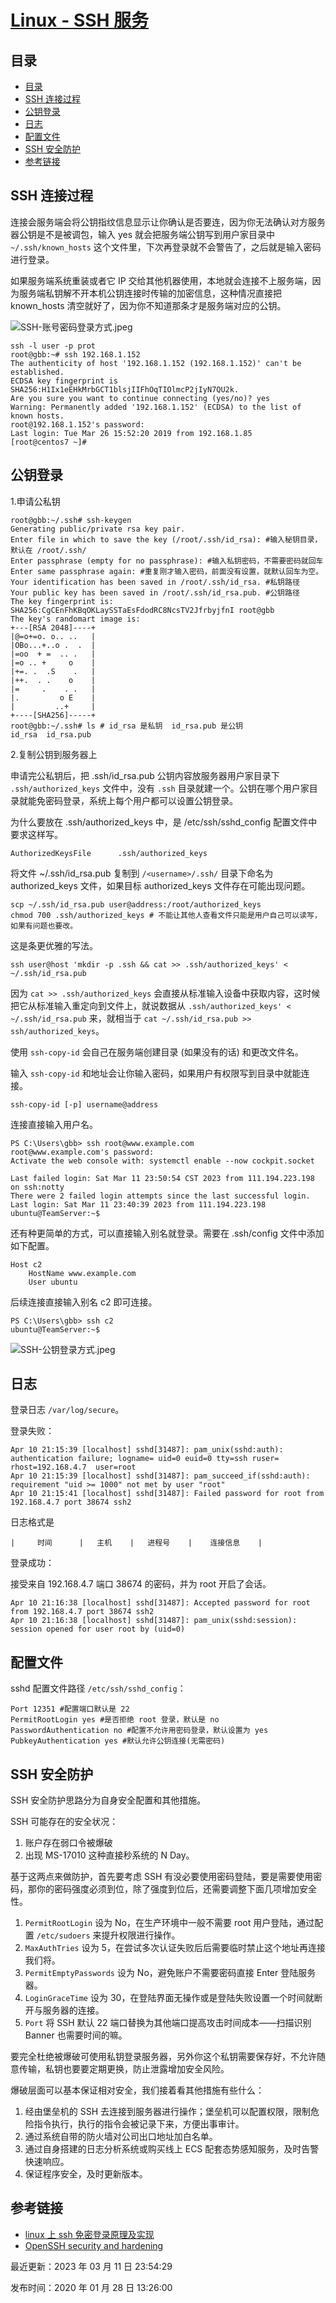 
# [Linux - SSH 服务](https://www.raingray.com/archives/2359.html)

## 目录

-   [目录](#%E7%9B%AE%E5%BD%95)
-   [SSH 连接过程](#SSH+%E8%BF%9E%E6%8E%A5%E8%BF%87%E7%A8%8B)
-   [公钥登录](#%E5%85%AC%E9%92%A5%E7%99%BB%E5%BD%95)
-   [日志](#%E6%97%A5%E5%BF%97)
-   [配置文件](#%E9%85%8D%E7%BD%AE%E6%96%87%E4%BB%B6)
-   [SSH 安全防护](#SSH+%E5%AE%89%E5%85%A8%E9%98%B2%E6%8A%A4)
-   [参考链接](#%E5%8F%82%E8%80%83%E9%93%BE%E6%8E%A5)

## SSH 连接过程

连接会服务端会将公钥指纹信息显示让你确认是否要连，因为你无法确认对方服务器公钥是不是被调包，输入 yes 就会把服务端公钥写到用户家目录中 `~/.ssh/known_hosts` 这个文件里，下次再登录就不会警告了，之后就是输入密码进行登录。

如果服务端系统重装或者它 IP 交给其他机器使用，本地就会连接不上服务端，因为服务端私钥解不开本机公钥连接时传输的加密信息，这种情况直接把 known\_hosts 清空就好了，因为你不知道那条才是服务端对应的公钥。

![SSH-账号密码登录方式.jpeg](assets/1708583969-cf8577445cd689b6947c1ccf8b23881d.jpeg)

```plaintext
ssh -l user -p prot
root@gbb:~# ssh 192.168.1.152
The authenticity of host '192.168.1.152 (192.168.1.152)' can't be established.
ECDSA key fingerprint is SHA256:H1Ix1eEHkMrbGCT1blsjIIFhOqTIOlmcP2jIyN7QU2k.
Are you sure you want to continue connecting (yes/no)? yes
Warning: Permanently added '192.168.1.152' (ECDSA) to the list of known hosts.
root@192.168.1.152's password: 
Last login: Tue Mar 26 15:52:20 2019 from 192.168.1.85
[root@centos7 ~]# 
```

## 公钥登录

1.申请公私钥

```plaintext
root@gbb:~/.ssh# ssh-keygen
Generating public/private rsa key pair.
Enter file in which to save the key (/root/.ssh/id_rsa): #输入秘钥目录，默认在 /root/.ssh/
Enter passphrase (empty for no passphrase): #输入私钥密码，不需要密码就回车
Enter same passphrase again: #重复刚才输入密码，前面没有设置，就默认回车为空。
Your identification has been saved in /root/.ssh/id_rsa. #私钥路径
Your public key has been saved in /root/.ssh/id_rsa.pub. #公钥路径
The key fingerprint is:
SHA256:CgCEnFhKBqOKLaySSTaEsFdodRC8NcsTV2JfrbyjfnI root@gbb
The key's randomart image is:
+---[RSA 2048]----+
|@=o+=o. o.. ..   |
|OBo...+..o .  .  |
|=oo  + =  .. .   |
|=o .. +     o    |
|+=. .  .S    .   |
|++.  . .    o    |
|=     .    . .   |
|.         o E    |
|         ..+     |
+----[SHA256]-----+
root@gbb:~/.ssh# ls # id_rsa 是私钥  id_rsa.pub 是公钥
id_rsa  id_rsa.pub
```

2.复制公钥到服务器上

申请完公私钥后，把 .ssh/id\_rsa.pub 公钥内容放服务器用户家目录下 `.ssh/authorized_keys` 文件中，没有 `.ssh` 目录就建一个。公钥在哪个用户家目录就能免密码登录，系统上每个用户都可以设置公钥登录。

为什么要放在 .ssh/authorized\_keys 中，是 /etc/ssh/sshd\_config 配置文件中要求这样写。

```plaintext
AuthorizedKeysFile      .ssh/authorized_keys
```

将文件 ~/.ssh/id\_rsa.pub 复制到 `/<username>/.ssh/` 目录下命名为 authorized\_keys 文件，如果目标 authorized\_keys 文件存在可能出现问题。

```plaintext
scp ~/.ssh/id_rsa.pub user@address:/root/authorized_keys
chmod 700 .ssh/authorized_keys # 不能让其他人查看文件只能是用户自己可以读写，如果有问题也要改。
```

这是条更优雅的写法。

```plaintext
ssh user@host 'mkdir -p .ssh && cat >> .ssh/authorized_keys' < ~/.ssh/id_rsa.pub
```

因为 `cat >> .ssh/authorized_keys` 会直接从标准输入设备中获取内容，这时候把它从标准输入重定向到文件上，就说数据从 `.ssh/authorized_keys' < ~/.ssh/id_rsa.pub` 来，就相当于 `cat ~/.ssh/id_rsa.pub >> ssh/authorized_keys`。

使用 `ssh-copy-id` 会自己在服务端创建目录 (如果没有的话) 和更改文件名。

输入 `ssh-copy-id` 和地址会让你输入密码，如果用户有权限写到目录中就能连接。

```plaintext
ssh-copy-id [-p] username@address
```

连接直接输入用户名。

```plaintext
PS C:\Users\gbb> ssh root@www.example.com
root@www.example.com's password:
Activate the web console with: systemctl enable --now cockpit.socket

Last failed login: Sat Mar 11 23:50:54 CST 2023 from 111.194.223.198 on ssh:notty
There were 2 failed login attempts since the last successful login.
Last login: Sat Mar 11 23:40:39 2023 from 111.194.223.198
ubuntu@TeamServer:~$
```

还有种更简单的方式，可以直接输入别名就登录。需要在 .ssh/config 文件中添加如下配置。

```plaintext
Host c2
    HostName www.example.com
    User ubuntu
```

后续连接直接输入别名 c2 即可连接。

```plaintext
PS C:\Users\gbb> ssh c2
ubuntu@TeamServer:~$
```

![SSH-公钥登录方式.jpeg](assets/1708583969-d29752922e20213b32649c301705633a.jpeg)

## 日志

登录日志 `/var/log/secure`。

登录失败：

```plaintext
Apr 10 21:15:39 [localhost] sshd[31487]: pam_unix(sshd:auth): authentication failure; logname= uid=0 euid=0 tty=ssh ruser= rhost=192.168.4.7  user=root
Apr 10 21:15:39 [localhost] sshd[31487]: pam_succeed_if(sshd:auth): requirement "uid >= 1000" not met by user "root"
Apr 10 21:15:41 [localhost] sshd[31487]: Failed password for root from 192.168.4.7 port 38674 ssh2
```

日志格式是

```plaintext
|     时间      |   主机    |   进程号    |    连接信息    | 
```

登录成功：

接受来自 192.168.4.7 端口 38674 的密码，并为 root 开启了会话。

```plaintext
Apr 10 21:16:38 [localhost] sshd[31487]: Accepted password for root from 192.168.4.7 port 38674 ssh2
Apr 10 21:16:38 [localhost] sshd[31487]: pam_unix(sshd:session): session opened for user root by (uid=0)
```

## 配置文件

sshd 配置文件路径 `/etc/ssh/sshd_config`：

```plaintext
Port 12351 #配置端口默认是 22
PermitRootLogin yes #是否拒绝 root 登录，默认是 no
PasswordAuthentication no #配置不允许用密码登录，默认设置为 yes
PubkeyAuthentication yes #默认允许公钥连接(无需密码)
```

## SSH 安全防护

SSH 安全防护思路分为自身安全配置和其他措施。

SSH 可能存在的安全状况：

1.  账户存在弱口令被爆破
2.  出现 MS-17010 这种直接秒系统的 N Day。

基于这两点来做防护，首先要考虑 SSH 有没必要使用密码登陆，要是需要使用密码，那你的密码强度必须到位，除了强度到位后，还需要调整下面几项增加安全性。

1.  `PermitRootLogin` 设为 No，在生产环境中一般不需要 root 用户登陆，通过配置 `/etc/sudoers` 来提升权限进行操作。
2.  `MaxAuthTries` 设为 5，在尝试多次认证失败后后需要临时禁止这个地址再连接我们将。
3.  `PermitEmptyPasswords` 设为 No，避免账户不需要密码直接 Enter 登陆服务器。
4.  `LoginGraceTime` 设为 30，在登陆界面无操作或是登陆失败设置一个时间就断开与服务器的连接。
5.  `Port` 将 SSH 默认 22 端口替换为其他端口提高攻击时间成本——扫描识别 Banner 也需要时间的嘛。

要完全杜绝被爆破可使用私钥登录服务器，另外你这个私钥需要保存好，不允许随意传输，私钥也要要定期更换，防止泄露增加安全风险。

爆破层面可以基本保证相对安全，我们接着看其他措施有些什么：

1.  经由堡垒机的 SSH 去连接到服务器进行操作；堡垒机可以配置权限，限制危险指令执行，执行的指令会被记录下来，方便出事审计。
2.  通过系统自带的防火墙对公司出口地址加白名单。
3.  通过自身搭建的日志分析系统或购买线上 ECS 配套态势感知服务，及时告警快速响应。
4.  保证程序安全，及时更新版本。

## 参考链接

-   [linux 上 ssh 免密登录原理及实现](https://segmentfault.com/a/1190000018330563)
-   [OpenSSH security and hardening](https://linux-audit.com/audit-and-harden-your-ssh-configuration/)

最近更新：2023 年 03 月 11 日 23:54:29

发布时间：2020 年 01 月 28 日 13:26:00
